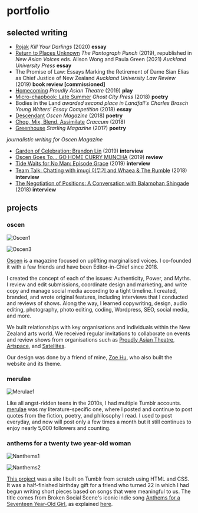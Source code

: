 # portfolio

## selected writing

- [Rojak](https://www.killyourdarlings.com.au/article/rojak-the-fluidity-of-malaysian-identity/) *Kill Your Darlings* (2020) **essay**
- [Return to Places Unknown](https://www.pantograph-punch.com/post/Return-to-Places-Unknown) *The Pantograph Punch* (2019), republished in *New Asian Voices* eds. Alison Wong and Paula Green (2021) *Auckland University Press* **essay**
- The Promise of Law: Essays Marking the Retirement of Dame Sian Elias as Chief Justice of New Zealand *Auckland University Law Review* (2019) **book review [commissioned]**
- [Homecoming](http://www.proudlyasiantheatre.com/new-blog/2019/7/7/pat-chats-janna-tays-take-on-friendship-home-and-her-first-play) *Proudly Asian Theatre* (2019) **play**
- [Micro-chapbook: Late Summer](https://ghostcitypress.com/2018-summer-microchap-series/late-summer-a-mixtape) *Ghost City Press* (2018) **poetry**
- Bodies in the Land *awarded second place in Landfall's Charles Brasch Young Writers' Essay Competition* (2018) **essay**
- [Descendant](http://oscen.co/authenticity/who-made-you/descendant/) *Oscen Magazine* (2018) **poetry**
- [Chop, Mix, Blend, Assimilate](http://www.craccum.co.nz/wp-content/uploads/2018/06/Craccum-05-2018.pdf) *Craccum* (2018)
- [Greenhouse](https://www.starlingmag.com/issue-3/janna-tay/) *Starling Magazine* (2017) **poetry**

*journalistic writing for Oscen Magazine*
- [Garden of Celebration: Brandon Lin](http://oscen.co/interviews/garden-of-celebration-brandon-lin/) (2019) **interview**
- [Oscen Goes To... GO HOME CURRY MUNCHA](http://oscen.co/reviews/oscen-goes-to-go-home-curry-muncha/) (2019) **review**
- [Tide Waits for No Man: Episode Grace](http://oscen.co/interviews/tide-waits-for-no-man-episode-grace/) (2019) **interview**
- [Team Talk: Chatting with imugi 이무기 and Whaea & The Rumble](http://oscen.co/authenticity/coda-who-are-you/team-talk-chatting-with-imugi-%ec%9d%b4%eb%ac%b4%ea%b8%b0-and-whaea-the-rumble/) (2018) **interview**
- [The Negotiation of Positions: A Conversation with Balamohan Shingade](http://oscen.co/authenticity/coda-who-are-you/the-negotiation-of-positions-a-conversation-with-balamohan-shingade/) (2018) **interview**

## projects

### oscen

![Oscen1](/images/Oscen1.png)

![Oscen3](/images/Oscen3.png)

[Oscen](https://oscen.co/) is a magazine focused on uplifting marginalised voices. I co-founded it with a few friends and have been Editor-in-Chief since 2018.

I created the concept of each of the issues: Authenticity, Power, and Myths. I review and edit submissions, coordinate design and marketing, and write copy and manage social media according to a tight timeline. I created, branded, and wrote original features, including interviews that I conducted and reviews of shows. Along the way, I learned copywriting, design, audio editing, photography, photo editing, coding, Wordpress, SEO, social media, and more.

We built relationships with key organisations and individuals within the New Zealand arts world. We received regular invitations to collaborate on events and review shows from organisations such as [Proudly Asian Theatre](http://www.proudlyasiantheatre.com/), [Artspace](https://artspace-aotearoa.nz/), and  [Satellites](https://www.instagram.com/aksatellites/).

Our design was done by a friend of mine, [Zoe Hu](http://zoehu.co/), who also built the website and its theme.

### merulae

![Merulae1](/images/Merulae1.png)

Like all angst-ridden teens in the 2010s, I had multiple Tumblr accounts. [merulae](https://merulae.tumblr.com) was my literature-specific one, where I posted and continue to post quotes from the fiction, poetry, and philosophy I read. I used to post everyday, and now will post only a few times a month but it still continues to enjoy nearly 5,000 followers and counting.

### anthems for a twenty two year-old woman

![Nanthems1](/images/Nanthems1.png)

![Nanthems2](/images/Nanthems2.png)

[This project](https://nanthems.tumblr.com/) was a site I built on Tumblr from scratch using HTML and CSS. It was a half-finished birthday gift for a friend who turned 22 in which I had begun writing short pieces based on songs that were meaningful to us. The title comes from Broken Social Scene's iconic indie song [Anthems for a Seventeen Year-Old Girl](https://www.youtube.com/watch?v=FJYbIZmOEEA), as explained [here](https://nanthems.tumblr.com/about).
